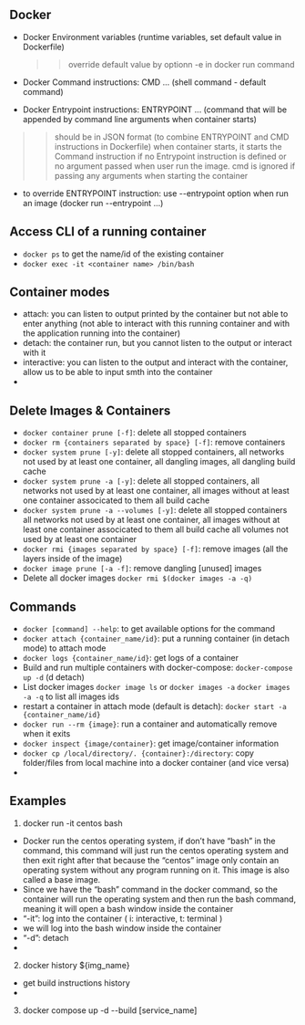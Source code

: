 ## Docker
- Docker Environment variables (runtime variables, set default value in Dockerfile)
  >> override default value by optionn -e in docker run command

- Docker Command instructions: CMD ... (shell command - default command)
- Docker Entrypoint instructions: ENTRYPOINT ... (command that will be appended by command line arguments when container starts)

>> should be in JSON format (to combine ENTRYPOINT and CMD instructions in Dockerfile)
>> when container starts, it starts the Command instruction if no Entrypoint instruction is defined or no argument passed when user run the image.
cmd is ignored if passing any arguments when starting the container

- to override ENTRYPOINT instruction: use --entrypoint option when run an image (docker run --entrypoint ...)

## Access CLI of a running container
- `docker ps` to get the name/id of the existing container
- `docker exec -it <container name> /bin/bash`

## Container modes
- attach: you can listen to output printed by the container but not able to enter anything (not able to interact with this running container and with the application running into the container)
- detach: the container run, but you cannot listen to the output or interact with it
- interactive: you can listen to the output and interact with the container, allow us to be able to input smth into the container
-
## Delete Images & Containers
- `docker container prune [-f]`: delete all stopped containers
- `docker rm {containers separated by space} [-f]`: remove containers
- `docker system prune [-y]`: delete
  all stopped containers,
  all networks not used by at least one container,
  all dangling images,
  all dangling build cache
- `docker system prune -a [-y]`: delete
  all stopped containers,
  all networks not used by at least one container,
  all images without at least one container associcated to them
  all build cache
- `docker system prune -a --volumes [-y]`: delete
  all stopped containers
  all networks not used by at least one container,
  all images without at least one container associcated to them
  all build cache
  all volumes not used by at least one container
- `docker rmi {images separated by space} [-f]`: remove images (all the layers inside of the image)
- `docker image prune [-a -f]`: remove dangling [unused] images
- Delete all docker images
  `docker rmi $(docker images -a -q)`

## Commands
- `docker [command] --help`: to get available options for the command
- `docker attach {container_name/id}`: put a running container (in detach mode) to attach mode
- `docker logs {container_name/id}`: get logs of a container
- Build and run multiple containers with docker-compose:
  `docker-compose up -d` (d detach)
- List docker images
  `docker image ls` or `docker images -a`
  `docker images -a -q` to list all images ids
- restart a container in attach mode (default is detach):
  `docker start -a {container_name/id}`
- `docker run --rm {image}`: run a container and automatically remove when it exits
- `docker inspect {image/container}`: get image/container information
- `docker cp /local/directory/. {container}:/directory`: copy folder/files from local machine into a docker container (and vice versa)
-
## Examples
1. docker run -it centos bash
- Docker run the centos operating system, if don’t have “bash” in the command, this command will just run the centos operating system
	and then exit right after that because the “centos” image only contain an operating system without any program running on it.
	This image is also called a base image.
- Since we have the “bash” command in the docker command, so the container will run the operating system and then run the bash command, meaning it will open a bash window inside the container
- “-it”: log into the container ( i: interactive, t: terminal ) 
- we will log into the bash window inside the container
- “-d”: detach
- 
2. docker history ${img_name}
- get build instructions history
-
3. docker compose up -d --build [service_name]

